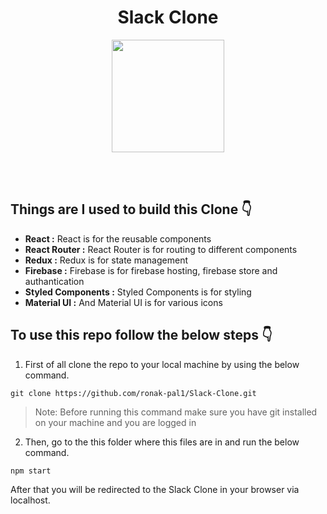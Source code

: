 # <div align="center"> Slack Clone </div>

<div align="center"> <img src="https://cdn.bfldr.com/5H442O3W/at/pl546j-7le8zk-6gwiyo/Slack_Mark.svg?auto=webp&format=png" width="180"/> </div>

<br><br>
## Things are I used to build this Clone 👇

- **React :** React is for the reusable components
- **React Router :** React Router is for routing to different components
- **Redux :** Redux is for state management
- **Firebase :** Firebase is for firebase hosting, firebase store and authantication
- **Styled Components :** Styled Components is for styling
- **Material UI :** And Material UI is for various icons

## To use this repo follow the below steps 👇

1. First of all clone the repo to your local machine by using the below command.

```
git clone https://github.com/ronak-pal1/Slack-Clone.git
```

> Note: Before running this command make sure you have git installed on your machine and you are logged in

2. Then, go to the this folder where this files are in and run the below command.

```
npm start
```
After that you will be redirected to the Slack Clone in your browser via localhost.
<br><br>
